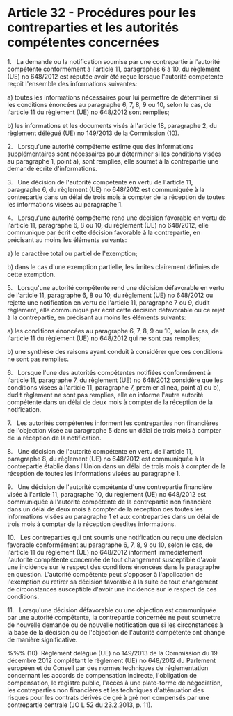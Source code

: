 # Article 32 - Procédures pour les contreparties et les autorités compétentes concernées


1.   La demande ou la notification soumise par une contrepartie à l'autorité compétente conformément à l'article 11, paragraphes 6 à 10, du règlement (UE) no 648/2012 est réputée avoir été reçue lorsque l'autorité compétente reçoit l'ensemble des informations suivantes:

a) toutes les informations nécessaires pour lui permettre de déterminer si les conditions énoncées au paragraphe 6, 7, 8, 9 ou 10, selon le cas, de l'article 11 du règlement (UE) no 648/2012 sont remplies;

b) les informations et les documents visés à l'article 18, paragraphe 2, du règlement délégué (UE) no 149/2013 de la Commission (10).

2.   Lorsqu'une autorité compétente estime que des informations supplémentaires sont nécessaires pour déterminer si les conditions visées au paragraphe 1, point a), sont remplies, elle soumet à la contrepartie une demande écrite d'informations.

3.   Une décision de l'autorité compétente en vertu de l'article 11, paragraphe 6, du règlement (UE) no 648/2012 est communiquée à la contrepartie dans un délai de trois mois à compter de la réception de toutes les informations visées au paragraphe 1.

4.   Lorsqu'une autorité compétente rend une décision favorable en vertu de l'article 11, paragraphe 6, 8 ou 10, du règlement (UE) no 648/2012, elle communique par écrit cette décision favorable à la contrepartie, en précisant au moins les éléments suivants:

a) le caractère total ou partiel de l'exemption;

b) dans le cas d'une exemption partielle, les limites clairement définies de cette exemption.

5.   Lorsqu'une autorité compétente rend une décision défavorable en vertu de l'article 11, paragraphe 6, 8 ou 10, du règlement (UE) no 648/2012 ou rejette une notification en vertu de l'article 11, paragraphe 7 ou 9, dudit règlement, elle communique par écrit cette décision défavorable ou ce rejet à la contrepartie, en précisant au moins les éléments suivants:

a) les conditions énoncées au paragraphe 6, 7, 8, 9 ou 10, selon le cas, de l'article 11 du règlement (UE) no 648/2012 qui ne sont pas remplies;

b) une synthèse des raisons ayant conduit à considérer que ces conditions ne sont pas remplies.

6.   Lorsque l'une des autorités compétentes notifiées conformément à l'article 11, paragraphe 7, du règlement (UE) no 648/2012 considère que les conditions visées à l'article 11, paragraphe 7, premier alinéa, point a) ou b), dudit règlement ne sont pas remplies, elle en informe l'autre autorité compétente dans un délai de deux mois à compter de la réception de la notification.

7.   Les autorités compétentes informent les contreparties non financières de l'objection visée au paragraphe 5 dans un délai de trois mois à compter de la réception de la notification.

8.   Une décision de l'autorité compétente en vertu de l'article 11, paragraphe 8, du règlement (UE) no 648/2012 est communiquée à la contrepartie établie dans l'Union dans un délai de trois mois à compter de la réception de toutes les informations visées au paragraphe 1.

9.   Une décision de l'autorité compétente d'une contrepartie financière visée à l'article 11, paragraphe 10, du règlement (UE) no 648/2012 est communiquée à l'autorité compétente de la contrepartie non financière dans un délai de deux mois à compter de la réception des toutes les informations visées au paragraphe 1 et aux contreparties dans un délai de trois mois à compter de la réception desdites informations.

10.   Les contreparties qui ont soumis une notification ou reçu une décision favorable conformément au paragraphe 6, 7, 8, 9 ou 10, selon le cas, de l'article 11 du règlement (UE) no 648/2012 informent immédiatement l'autorité compétente concernée de tout changement susceptible d'avoir une incidence sur le respect des conditions énoncées dans le paragraphe en question. L'autorité compétente peut s'opposer à l'application de l'exemption ou retirer sa décision favorable à la suite de tout changement de circonstances susceptible d'avoir une incidence sur le respect de ces conditions.

11.   Lorsqu'une décision défavorable ou une objection est communiquée par une autorité compétente, la contrepartie concernée ne peut soumettre de nouvelle demande ou de nouvelle notification que si les circonstances à la base de la décision ou de l'objection de l'autorité compétente ont changé de manière significative.

%%% (10)  Règlement délégué (UE) no 149/2013 de la Commission du 19 décembre 2012 complétant le règlement (UE) no 648/2012 du Parlement européen et du Conseil par des normes techniques de réglementation concernant les accords de compensation indirecte, l'obligation de compensation, le registre public, l'accès à une plate-forme de négociation, les contreparties non financières et les techniques d'atténuation des risques pour les contrats dérivés de gré à gré non compensés par une contrepartie centrale (JO L 52 du 23.2.2013, p. 11).
